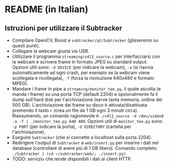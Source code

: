 # README (in Italian) #

## Istruzioni per utilizzare il Subtracker ##

* Compilare OpenCV, Boost e `subtracker/qt/Subtracker` (glisseremo su questi punti).
* Collegare la webcam giusta via USB.
* Utilizzare il programma `streaming/v4l2_source.c` per interfacciarsi con la webcam e scrivere frame in formato JPEG su standard output.
Opzioni utili sono: `-d DEVICE` (per indicare la webcam), `-a` (si riavvia automaticamente ad ogni crash, per esempio se la webcam viene scollegata e ricollegata), `-f` (forza la risoluzione 640x480 e formato MPEG).
* Mandare i frame in pipe a `streaming/monitor_tee.py`, il quale ascolta (e manda i frame) su una porta TCP (default 2204) e opzionalmente fa il dump sull'hard disk per l'archiviazione (serve tanta memoria, ordine dei 500 GB).
L'archiviazione dei frame su disco è attivata/disattivata premendo il tasto `r` (crea un file da 1 GB ogni 3 minuti circa).
Riassumendo, un comando ragionevole è `./v4l2_source -d /dev/video0 -a -f | ./monitor_tee.py 640 480`.
Opzioni utili di `monitor_tee.py` sono: `-p PORT` (per indicare la porta), `-d DIRECTORY` (cartella per l'archiviazione).
* Eseguire `Subtracker` (che si connette a localhost sulla porta 2204). 
* Redirigere l'output di `Subtracker` a `web/insert.py` per inserire i dati nel database (controllare di avere più di 1 GB libero).
Comando completo: `./Subtracker | (cd ~/subtracker/web/; ./insert.py)`
* TODO: servizio che rende disponibili i dati ai client HTTP.
